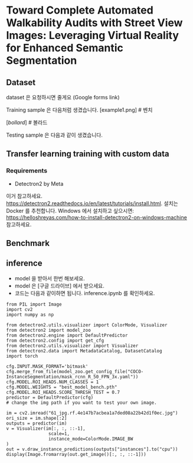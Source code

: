 # Toward Complete Automated Walkability Audits with Street View Images: Leveraging Virtual Reality for Enhanced Semantic Segmentation


## Dataset
dataset 은 요청하시면 줄게요 (Google forms link)  

Training sample 은 다음처럼 생겼습니다.
[example1.png] # 벤치

[_bollard_] # 볼라드

Testing sample 은 다음과 같이 생겼습니다.

## Transfer learning training with custom data

### Requirements
* Detectron2 by Meta

이거 참고하세요. https://detectron2.readthedocs.io/en/latest/tutorials/install.html. 설치는 Docker 를 추천합니다.
Windows 에서 설치하고 싶으시면: https://helloshreyas.com/how-to-install-detectron2-on-windows-machine 참고하세요.

## Benchmark



## inference
* model 을 받아서 한번 해보세요.
* model 은 [구글 드라이브] 에서 받으세요.
* 코드는 다음과 같이하면 됩니다. inference.ipynb 를 확인하세요.
```
from PIL import Image
import cv2
import numpy as np

from detectron2.utils.visualizer import ColorMode, Visualizer
from detectron2 import model_zoo
from detectron2.engine import DefaultPredictor
from detectron2.config import get_cfg
from detectron2.utils.visualizer import Visualizer
from detectron2.data import MetadataCatalog, DatasetCatalog
import torch

cfg.INPUT.MASK_FORMAT='bitmask'
cfg.merge_from_file(model_zoo.get_config_file("COCO-InstanceSegmentation/mask_rcnn_R_50_FPN_3x.yaml"))
cfg.MODEL.ROI_HEADS.NUM_CLASSES = 1
cfg.MODEL.WEIGHTS = "best_model_bench.pth"
cfg.MODEL.ROI_HEADS.SCORE_THRESH_TEST = 0.7
predictor = DefaultPredictor(cfg)
# change the img path if you want to test your own image.

im = cv2.imread("61_jpg.rf.4e147b7acbea1a7ded08a22b42d1f0ec.jpg")
ori_size = im.shape[:2]
outputs = predictor(im)
v = Visualizer(im[:, :, ::-1],
                scale=1,
                instance_mode=ColorMode.IMAGE_BW
)
out = v.draw_instance_predictions(outputs["instances"].to("cpu"))
display(Image.fromarray(out.get_image()[:, :, ::-1]))
```

